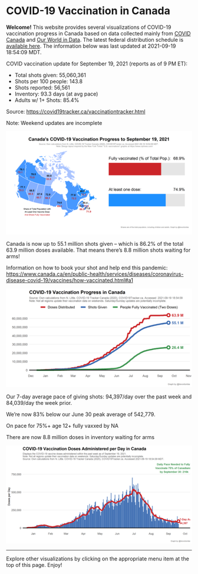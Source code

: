 COVID-19 Vaccination in Canada
==============================

**Welcome!** This website provides several visualizations of COVID-19
vaccination progress in Canada based on data collected mainly from
[COVID Canada](https://covid19tracker.ca/vaccinationtracker.html) and
[Our World in Data](https://ourworldindata.org/covid-vaccinations). The
latest federal distribution schedule is [available
here](https://www.canada.ca/en/public-health/services/diseases/2019-novel-coronavirus-infection/prevention-risks/covid-19-vaccine-treatment/vaccine-rollout.html).
The information below was last updated at 2021-09-19 18:54:09 MDT.

COVID vaccination update for September 19, 2021 (reports as of 9 PM ET):

-   Total shots given: 55,060,361
-   Shots per 100 people: 143.8
-   Shots reported: 56,561
-   Inventory: 93.3 days (at avg pace)
-   Adults w/ 1+ Shots: 85.4%

Source:
<a href="https://covid19tracker.ca/vaccinationtracker.html" class="uri">https://covid19tracker.ca/vaccinationtracker.html</a>

Note: Weekend updates are incomplete

![](Plots/plot_main.png)

Canada is now up to 55.1 million shots given – which is 86.2% of the
total 63.9 million doses available. That means there’s 8.8 million shots
waiting for arms!

Information on how to book your shot and help end this pandemic:
<a href="https://www.canada.ca/en/public-health/services/diseases/coronavirus-disease-covid-19/vaccines/how-vaccinated.html#a1" class="uri">https://www.canada.ca/en/public-health/services/diseases/coronavirus-disease-covid-19/vaccines/how-vaccinated.html#a1</a>

![](Plots/plot_total.png)

Our 7-day average pace of giving shots: 94,397/day over the past week
and 84,039/day the week prior.

We’re now 83% below our June 30 peak average of 542,779.

On pace for 75%+ age 12+ fully vaxxed by NA

There are now 8.8 million doses in inventory waiting for arms

![](Plots/pace_national.png)

------------------------------------------------------------------------

Explore other visualizations by clicking on the appropriate menu item at
the top of this page. Enjoy!
